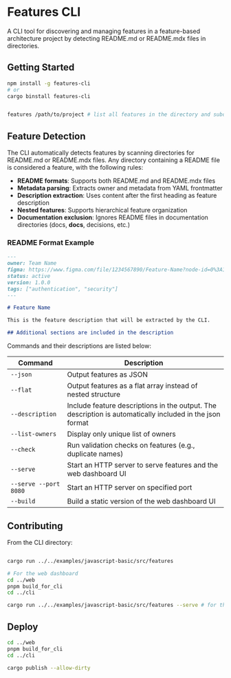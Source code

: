 # Features CLI

A CLI tool for discovering and managing features in a feature-based architecture project by detecting README.md or README.mdx files in directories.

## Getting Started

```bash
npm install -g features-cli
# or
cargo binstall features-cli


features /path/to/project # list all features in the directory and subdirectories
```

## Feature Detection

The CLI automatically detects features by scanning directories for README.md or README.mdx files. Any directory containing a README file is considered a feature, with the following rules:

- **README formats**: Supports both README.md and README.mdx files
- **Metadata parsing**: Extracts owner and metadata from YAML frontmatter
- **Description extraction**: Uses content after the first heading as feature description
- **Nested features**: Supports hierarchical feature organization
- **Documentation exclusion**: Ignores README files in documentation directories (docs, __docs__, decisions, etc.)

### README Format Example

```markdown
---
owner: Team Name
figma: https://www.figma.com/file/1234567890/Feature-Name?node-id=0%3A1
status: active
version: 1.0.0
tags: ["authentication", "security"]
---

# Feature Name

This is the feature description that will be extracted by the CLI.

## Additional sections are included in the description
```

Commands and their descriptions are listed below:

| Command | Description |
| ------- | ----------- |
| `--json` | Output features as JSON |
| `--flat` | Output features as a flat array instead of nested structure |
| `--description` | Include feature descriptions in the output. The description is automatically included in the json format |
| `--list-owners` | Display only unique list of owners |
| `--check` | Run validation checks on features (e.g., duplicate names) |
| `--serve` | Start an HTTP server to serve features and the web dashboard UI |
| `--serve --port 8080` | Start an HTTP server on specified port |
| `--build` | Build a static version of the web dashboard UI |

## Contributing

From the CLI directory:

```bash

cargo run ../../examples/javascript-basic/src/features

# For the web dashboard
cd ../web
pnpm build_for_cli
cd ../cli

cargo run ../../examples/javascript-basic/src/features --serve # for the Web dashboard
```

## Deploy

```bash
cd ../web
pnpm build_for_cli
cd ../cli

cargo publish --allow-dirty
```
